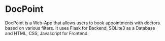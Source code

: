 # DocPoint
DocPoint is  a Web-App that allows users to book appointments with doctors based on various filters. It uses Flask for Backend, SQLite3 as a Database and HTML, CSS, Javascript for Frontend. 
